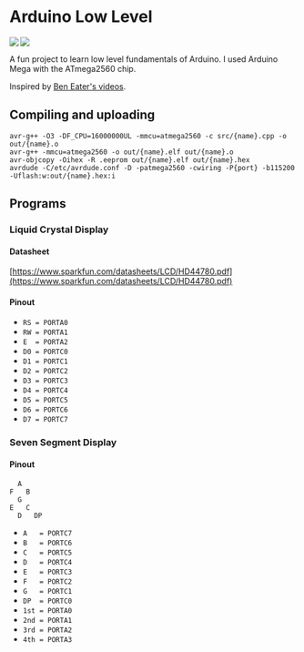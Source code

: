 # Arduino Low Level

<img align="left" src="https://img.shields.io/badge/c++-%2300599C.svg?style=for-the-badge&logo=c%2B%2B&logoColor=white" />
<img src="https://img.shields.io/badge/Arduino-00979D?style=for-the-badge&logo=Arduino&logoColor=white" />

A fun project to learn low level fundamentals of Arduino.
I used Arduino Mega with the ATmega2560 chip.

Inspired by [Ben Eater's videos](https://www.youtube.com/@BenEater).


## Compiling and uploading
```
avr-g++ -O3 -DF_CPU=16000000UL -mmcu=atmega2560 -c src/{name}.cpp -o out/{name}.o
avr-g++ -mmcu=atmega2560 -o out/{name}.elf out/{name}.o
avr-objcopy -Oihex -R .eeprom out/{name}.elf out/{name}.hex
avrdude -C/etc/avrdude.conf -D -patmega2560 -cwiring -P{port} -b115200 -Uflash:w:out/{name}.hex:i
```


## Programs

### Liquid Crystal Display
#### Datasheet
[https://www.sparkfun.com/datasheets/LCD/HD44780.pdf](https://www.sparkfun.com/datasheets/LCD/HD44780.pdf)
#### Pinout
- `RS = PORTA0`
- `RW = PORTA1`
- `E  = PORTA2`
- `D0 = PORTC0`
- `D1 = PORTC1`
- `D2 = PORTC2`
- `D3 = PORTC3`
- `D4 = PORTC4`
- `D5 = PORTC5`
- `D6 = PORTC6`
- `D7 = PORTC7`

### Seven Segment Display
#### Pinout
```
  A  
F   B
  G  
E   C
  D   DP
```
- `A   = PORTC7`
- `B   = PORTC6`
- `C   = PORTC5`
- `D   = PORTC4`
- `E   = PORTC3`
- `F   = PORTC2`
- `G   = PORTC1`
- `DP  = PORTC0`
- `1st = PORTA0`
- `2nd = PORTA1`
- `3rd = PORTA2`
- `4th = PORTA3`
